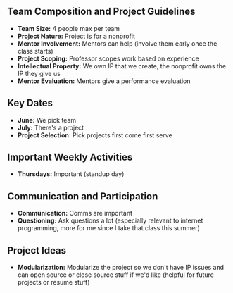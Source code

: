 ## Team Composition and Project Guidelines

- **Team Size:** 4 people max per team
- **Project Nature:** Project is for a nonprofit
- **Mentor Involvement:** Mentors can help (involve them early once the class starts)
- **Project Scoping:** Professor scopes work based on experience
- **Intellectual Property:** We own IP that we create, the nonprofit owns the IP they give us
- **Mentor Evaluation:** Mentors give a performance evaluation

## Key Dates

- **June:** We pick team
- **July:** There's a project
- **Project Selection:** Pick projects first come first serve 

## Important Weekly Activities

- **Thursdays:** Important (standup day)

## Communication and Participation

- **Communication:** Comms are important
- **Questioning:** Ask questions a lot (especially relevant to internet programming, more for me since I take that class this summer)

## Project Ideas

- **Modularization:** Modularize the project so we don't have IP issues and can open source or close source stuff if we'd like (helpful for future projects or resume stuff)
